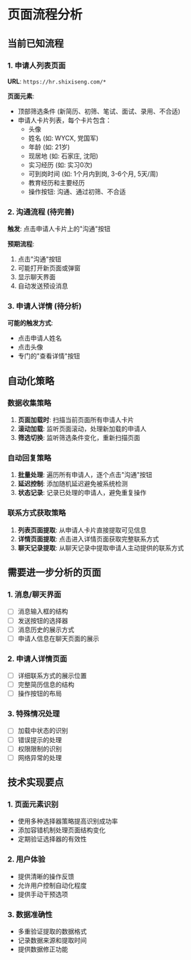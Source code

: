 # 页面流程分析

## 当前已知流程

### 1. 申请人列表页面
**URL**: `https://hr.shixiseng.com/*`

**页面元素**:
- 顶部筛选条件 (新简历、初筛、笔试、面试、录用、不合适)
- 申请人卡片列表，每个卡片包含：
  - 头像
  - 姓名 (如: WYCX, 党国军)
  - 年龄 (如: 21岁)
  - 现居地 (如: 石家庄, 沈阳)
  - 实习经历 (如: 实习0次)
  - 可到岗时间 (如: 1个月内到岗, 3-6个月, 5天/周)
  - 教育经历和主要经历
  - 操作按钮: 沟通、通过初筛、不合适

### 2. 沟通流程 (待完善)
**触发**: 点击申请人卡片上的"沟通"按钮

**预期流程**:
1. 点击"沟通"按钮
2. 可能打开新页面或弹窗
3. 显示聊天界面
4. 自动发送预设消息

### 3. 申请人详情 (待分析)
**可能的触发方式**:
- 点击申请人姓名
- 点击头像
- 专门的"查看详情"按钮

## 自动化策略

### 数据收集策略
1. **页面加载时**: 扫描当前页面所有申请人卡片
2. **滚动加载**: 监听页面滚动，处理新加载的申请人
3. **筛选切换**: 监听筛选条件变化，重新扫描页面

### 自动回复策略
1. **批量处理**: 遍历所有申请人，逐个点击"沟通"按钮
2. **延迟控制**: 添加随机延迟避免被系统检测
3. **状态记录**: 记录已处理的申请人，避免重复操作

### 联系方式获取策略
1. **列表页面提取**: 从申请人卡片直接提取可见信息
2. **详情页面提取**: 点击进入详情页面获取完整联系方式
3. **聊天记录提取**: 从聊天记录中提取申请人主动提供的联系方式

## 需要进一步分析的页面

### 1. 消息/聊天界面
- [ ] 消息输入框的结构
- [ ] 发送按钮的选择器
- [ ] 消息历史的展示方式
- [ ] 申请人信息在聊天页面的展示

### 2. 申请人详情页面
- [ ] 详细联系方式的展示位置
- [ ] 完整简历信息的结构
- [ ] 操作按钮的布局

### 3. 特殊情况处理
- [ ] 加载中状态的识别
- [ ] 错误提示的处理
- [ ] 权限限制的识别
- [ ] 网络异常的处理

## 技术实现要点

### 1. 页面元素识别
- 使用多种选择器策略提高识别成功率
- 添加容错机制处理页面结构变化
- 定期验证选择器的有效性

### 2. 用户体验
- 提供清晰的操作反馈
- 允许用户控制自动化程度
- 提供手动干预选项

### 3. 数据准确性
- 多重验证提取的数据格式
- 记录数据来源和提取时间
- 提供数据修正功能